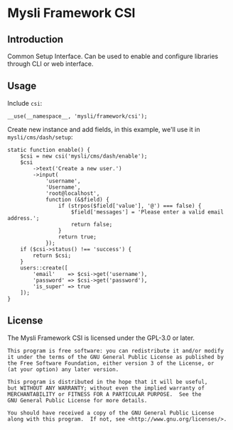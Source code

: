 # Mysli Framework CSI

## Introduction

Common Setup Interface. Can be used to enable and configure libraries
through CLI or web interface.

## Usage

Include `csi`:

    __use(__namespace__, 'mysli/framework/csi');

Create new instance and add fields, in this example,
we'll use it in `mysli/cms/dash/setup`:

    static function enable() {
        $csi = new csi('mysli/cms/dash/enable');
        $csi
            ->text('Create a new user.')
            ->input(
                'username',
                'Username',
                'root@localhost',
                function (&$field) {
                    if (strpos($field['value'], '@') === false) {
                        $field['messages'] = 'Please enter a valid email address.';
                        return false;
                    }
                    return true;
                });
        if ($csi->status() !== 'success') {
            return $csi;
        }
        users::create([
            'email'    => $csi->get('username'),
            'password' => $csi->get('password'),
            'is_super' => true
        ]);
    }

## License

The Mysli Framework CSI is licensed under the GPL-3.0 or later.

    This program is free software: you can redistribute it and/or modify
    it under the terms of the GNU General Public License as published by
    the Free Software Foundation, either version 3 of the License, or
    (at your option) any later version.

    This program is distributed in the hope that it will be useful,
    but WITHOUT ANY WARRANTY; without even the implied warranty of
    MERCHANTABILITY or FITNESS FOR A PARTICULAR PURPOSE.  See the
    GNU General Public License for more details.

    You should have received a copy of the GNU General Public License
    along with this program.  If not, see <http://www.gnu.org/licenses/>.
